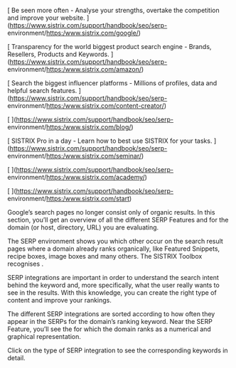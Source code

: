 [ Be seen more often - Analyse your strengths, overtake the competition and
improve your website. ](https://www.sistrix.com/support/handbook/seo/serp-
environment/<https:/www.sistrix.com/google/>)

[ Transparency for the world biggest product search engine - Brands, Resellers,
Products and Keywords. ](https://www.sistrix.com/support/handbook/seo/serp-
environment/<https:/www.sistrix.com/amazon/>)

[ Search the biggest influencer platforms - Millions of profiles, data and
helpful search features. ](https://www.sistrix.com/support/handbook/seo/serp-
environment/<https:/www.sistrix.com/content-creator/>)

[ ](https://www.sistrix.com/support/handbook/seo/serp-
environment/<https:/www.sistrix.com/blog/>)

[ SISTRIX Pro in a day - Learn how to best use SISTRIX for your tasks.
](https://www.sistrix.com/support/handbook/seo/serp-
environment/<https:/www.sistrix.com/seminar/>)

[ ](https://www.sistrix.com/support/handbook/seo/serp-
environment/<https:/www.sistrix.com/academy/>)

[ ](https://www.sistrix.com/support/handbook/seo/serp-
environment/<https:/www.sistrix.com/start>)

Google’s search pages no longer consist only of organic results. In this
section, you’ll get an overview of all the different SERP Features and for the
domain (or host, directory, URL) you are evaluating.

The SERP environment shows you which other occur on the search result pages
where a domain already ranks organically, like Featured Snippets, recipe boxes,
image boxes and many others. The SISTRIX Toolbox recognises .

SERP integrations are important in order to understand the search intent behind
the keyword and, more specifically, what the user really wants to see in the
results. With this knowledge, you can create the right type of content and
improve your rankings.

The different SERP integrations are sorted according to how often they appear in
the SERPs for the domain’s ranking keyword. Near the SERP Feature, you’ll see
the for which the domain ranks as a numerical and graphical representation.

Click on the type of SERP integration to see the corresponding keywords in
detail.

